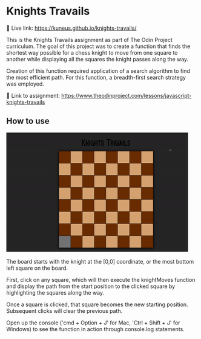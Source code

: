 # Knights Travails

🔗 Live link: https://kuneus.github.io/knights-travails/

This is the Knights Travails assignment as part of The Odin Project curriculum. The goal of this project was to create a function that finds the shortest way possible for a chess knight to move from one square to another while displaying all the squares the knight passes along the way.

Creation of this function required application of a search algorithm to find the most efficient path. For this function, a breadth-first search strategy was employed.

🔗 Link to assignment: https://www.theodinproject.com/lessons/javascript-knights-travails

## How to use

![](https://github.com/kuneus/knights-travails/blob/main/src/travail.gif)

The board starts with the knight at the [0,0] coordinate, or the most bottom left square on the board.

First, click on any square, which will then execute the knightMoves function and display the path from the start position to the clicked square by highlighting the squares along the way.

Once a square is clicked, that square becomes the new starting position. Subsequent clicks will clear the previous path.

Open up the console ('cmd + Option + J' for Mac, 'Ctrl + Shift + J' for Windows) to see the function in action through console.log statements.
